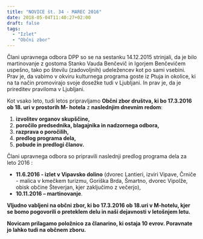 ```yaml
---
title: "NOVICE št. 34 - MAREC 2016"
date: 2018-05-04T11:40:27+02:00
draft: false
tags:
  - "Izlet"
  - "Občni zbor"
---
```


Člani upravnega odbora DPP so se na sestanku 14.12.2015 strinjali, da je bilo martinovanje z gostoma  Stanko Vauda Benčevič in Igorjem Benčevičem uspešno, tako po številu (zadovoljnih) udeležencev kot po sami vsebini. Prav je, da vabimo v okviru kulturnega programa goste iz Ptuja in okolice, ki na ta način promovirajo svoje dosežke tudi v Ljubljani. In prav je, da je prireditev praviloma v Ljubljani.


Kot vsako leto, tudi letos pripravljamo **Občni zbor društva, ki bo 17.3.2016 ob 18. uri v prostorih M- hotela** z **naslednjim dnevnim redom**:


1.  **izvolitev organov skupščine,**
2.  **poročilo predsednika, blagajnika in nadzornega odbora,**
3.  **razprava o poročilih,**
4.  **predlog programa dela,**
5.  **pobude in predlogi članov.**
<!--more-->


Člani upravnega odbora so pripravili naslednji predlog programa dela za leto 2016 :

*   **11.6.2016 - izlet v Vipavsko dolino** (dvorec Lantieri, izviri Vipave, Črniče - malica v kmečkem turizmu, Goriška Brda, Šmartno,  dvorec Vipolže, obisk občine Števerjan, kjer zaključimo z večerjo),
*   **10.11.2016 – martinovanje**.



**Vljudno vabljeni na občni zbor, ki bo 17.3.2016 ob 18.uri v M-hotelu, kjer se bomo pogovorili o preteklem delu in naši dejavnosti v letošnjem letu.**


**Novicam prilagamo položnico za članarino, ki ostaja 10 evrov. Poravnate  jo lahko tudi na občnem zboru.**